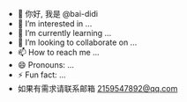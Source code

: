 - 👋 你好, 我是 @bai-didi
- 👀 I’m interested in ...
- 🌱 I’m currently learning ...
- 💞️ I’m looking to collaborate on ...
- 📫 How to reach me ...
- 😄 Pronouns: ...
- ⚡ Fun fact: ...
-  如果有需求请联系邮箱 2159547892@qq.com
<!---
bai-didi/bai-didi is a ✨ special ✨ repository because its `README.md` (this file) appears on your GitHub profile.
You can click the Preview link to take a look at your changes.
--->
